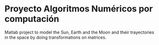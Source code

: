 # Proyecto Algoritmos Numéricos por computación

Matlab project to model the Sun, Earth and the Moon and their trayectories in the space by doing transformations on matrices.
